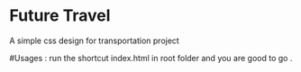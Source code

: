 # Future Travel
A simple css design for transportation project

#Usages : 
run the shortcut index.html in root folder and you are good to go .



 
